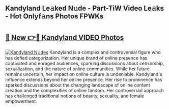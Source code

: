## Kandyland Le𝚊ked N𝚞de - Part-TiW Video Le𝚊ks - Hot Onlyf𝚊ns Photos FPWKs

# <h2><a href="http://ac11922.deff.icu/?id=Kandyland">🔗 New 👉🔴 Kandyland VIDEO Photos</a></h2>

[![Kandyland N𝚞des](https://i.imgur.com/rIISA9y.gif)](http://ac11922.deff.icu/?id=Kandyland)
Kandyland is a complex and controversial figure who has defied categorization. Her unique brand of online presence has captivated and enraged audiences, sparking discussions about censorship, sexualization, and the nature of online communities. While her future remains uncertain, her impact on online culture is undeniable. Kandyland's influence extends beyond her online presence. Her rise to prominence has sparked discussions about the changing landscape of online content creation and the complexities of online fandom. Her controversial approach has challenged traditional notions of beauty, sexuality, and female empowerment.
